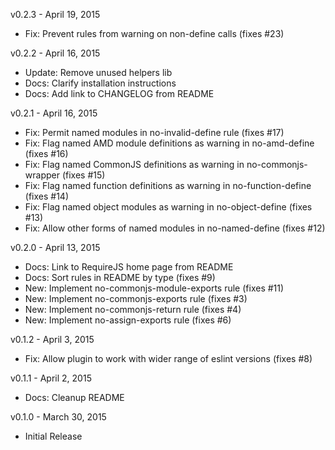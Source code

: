 v0.2.3 - April 19, 2015

* Fix: Prevent rules from warning on non-define calls (fixes #23)

v0.2.2 - April 16, 2015

* Update: Remove unused helpers lib
* Docs: Clarify installation instructions
* Docs: Add link to CHANGELOG from README

v0.2.1 - April 16, 2015

* Fix: Permit named modules in no-invalid-define rule (fixes #17)
* Fix: Flag named AMD module definitions as warning in no-amd-define (fixes #16)
* Fix: Flag named CommonJS definitions as warning in no-commonjs-wrapper (fixes #15)
* Fix: Flag named function definitions as warning in no-function-define (fixes #14)
* Fix: Flag named object modules as warning in no-object-define (fixes #13)
* Fix: Allow other forms of named modules in no-named-define (fixes #12)

v0.2.0 - April 13, 2015

* Docs: Link to RequireJS home page from README
* Docs: Sort rules in README by type (fixes #9)
* New: Implement no-commonjs-module-exports rule (fixes #11)
* New: Implement no-commonjs-exports rule (fixes #3)
* New: Implement no-commonjs-return rule (fixes #4)
* New: Implement no-assign-exports rule (fixes #6)

v0.1.2 - April 3, 2015

* Fix: Allow plugin to work with wider range of eslint versions (fixes #8)

v0.1.1 - April 2, 2015

* Docs: Cleanup README

v0.1.0 - March 30, 2015

* Initial Release
